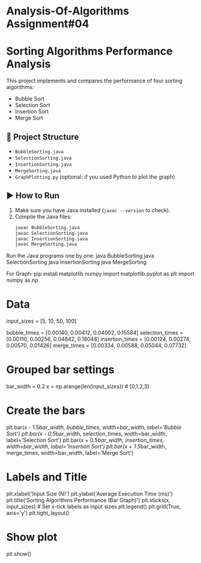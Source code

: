 # Analysis-Of-Algorithms Assignment#04
# Sorting Algorithms Performance Analysis

This project implements and compares the performance of four sorting algorithms:
- Bubble Sort
- Selection Sort
- Insertion Sort
- Merge Sort

## 📂 Project Structure
- `BubbleSorting.java`
- `SelectionSorting.java`
- `InsertionSorting.java`
- `MergeSorting.java`
- `GraphPlotting.py` (optional: if you used Python to plot the graph)

## ▶️ How to Run

1. Make sure you have Java installed (`javac --version` to check).
2. Compile the Java files:
   ```bash
   javac BubbleSorting.java
   javac SelectionSorting.java
   javac InsertionSorting.java
   javac MergeSorting.java
Run the Java programs one by one:
java BubbleSorting
java SelectionSorting
java InsertionSorting
java MergeSorting

For Graph:
pip install matplotlib numpy
import matplotlib.pyplot as plt
import numpy as np

# Data
input_sizes = [5, 10, 50, 100]

bubble_times = [0.00140, 0.00412, 0.04002, 0.15584]
selection_times = [0.00110, 0.00256, 0.04842, 0.18048]
insertion_times = [0.00124, 0.00274, 0.00570, 0.01426]
merge_times = [0.00334, 0.00588, 0.05044, 0.07732]

# Grouped bar settings
bar_width = 0.2
x = np.arange(len(input_sizes))  # [0,1,2,3]

# Create the bars
plt.bar(x - 1.5*bar_width, bubble_times, width=bar_width, label='Bubble Sort')
plt.bar(x - 0.5*bar_width, selection_times, width=bar_width, label='Selection Sort')
plt.bar(x + 0.5*bar_width, insertion_times, width=bar_width, label='Insertion Sort')
plt.bar(x + 1.5*bar_width, merge_times, width=bar_width, label='Merge Sort')

# Labels and Title
plt.xlabel('Input Size (N)')
plt.ylabel('Average Execution Time (ms)')
plt.title('Sorting Algorithms Performance (Bar Graph)')
plt.xticks(x, input_sizes)  # Set x-tick labels as input sizes
plt.legend()
plt.grid(True, axis='y')
plt.tight_layout()

# Show plot
plt.show()



